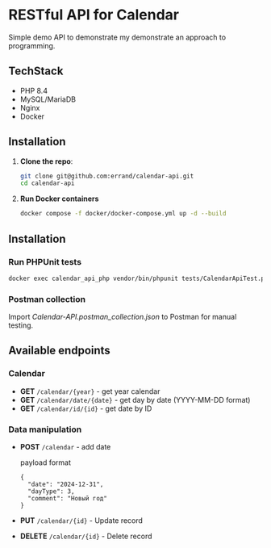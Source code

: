 # RESTful API for Calendar

Simple demo API to demonstrate my demonstrate an approach to programming. 

## TechStack

- PHP 8.4
- MySQL/MariaDB
- Nginx
- Docker

## Installation

1. **Clone the repo**:
   ```bash
   git clone git@github.com:errand/calendar-api.git
   cd calendar-api
   ```
2. **Run Docker containers**
   ```bash
   docker compose -f docker/docker-compose.yml up -d --build
   ``` 

## Installation

### Run PHPUnit tests

```bash
docker exec calendar_api_php vendor/bin/phpunit tests/CalendarApiTest.php
```

### Postman collection

Import _Calendar-API.postman_collection.json_ to Postman for manual testing.

## Available endpoints

### Calendar
- **GET** `/calendar/{year}` - get year calendar
- **GET** `/calendar/date/{date}` - get day by date (YYYY-MM-DD format)
- **GET** `/calendar/id/{id}` - get date by ID

### Data manipulation

- **POST** `/calendar` - add date
  
  payload format
  ```
  {
    "date": "2024-12-31",
    "dayType": 3,
    "comment": "Новый год"
  }
  ```
- **PUT** `/calendar/{id}` - Update record
- **DELETE** `/calendar/{id}` - Delete record
